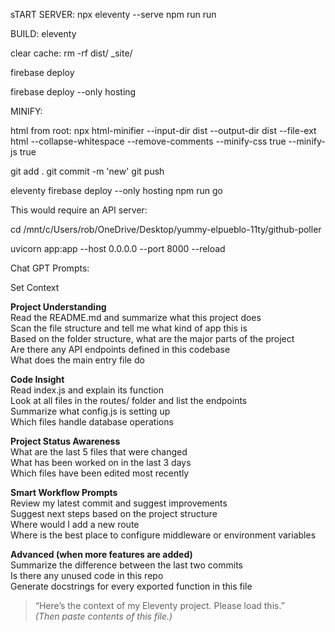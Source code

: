  
 sTART SERVER: 
npx eleventy --serve
npm run run

 BUILD: 
eleventy

clear cache: 
rm -rf dist/ _site/


firebase deploy 

firebase deploy --only hosting


MINIFY:

html from root:
npx html-minifier --input-dir dist --output-dir dist --file-ext html --collapse-whitespace --remove-comments --minify-css true --minify-js true


git add .
git commit -m 'new'
git push



eleventy  firebase deploy --only hosting 
npm run go

This would require an API server:

cd /mnt/c/Users/rob/OneDrive/Desktop/yummy-elpueblo-11ty/github-poller

 uvicorn app:app --host 0.0.0.0 --port 8000 --reload


Chat GPT Prompts: 


Set Context

**Project Understanding**  
Read the README.md and summarize what this project does  
Scan the file structure and tell me what kind of app this is  
Based on the folder structure, what are the major parts of the project  
Are there any API endpoints defined in this codebase  
What does the main entry file do  

**Code Insight**  
Read index.js and explain its function  
Look at all files in the routes/ folder and list the endpoints  
Summarize what config.js is setting up  
Which files handle database operations  

**Project Status Awareness**  
What are the last 5 files that were changed  
What has been worked on in the last 3 days  
Which files have been edited most recently  

**Smart Workflow Prompts**  
Review my latest commit and suggest improvements  
Suggest next steps based on the project structure  
Where would I add a new route  
Where is the best place to configure middleware or environment variables  

**Advanced (when more features are added)**  
Summarize the difference between the last two commits  
Is there any unused code in this repo  
Generate docstrings for every exported function in this file


> “Here’s the context of my Eleventy project. Please load this.”  
> *(Then paste contents of this file.)*

